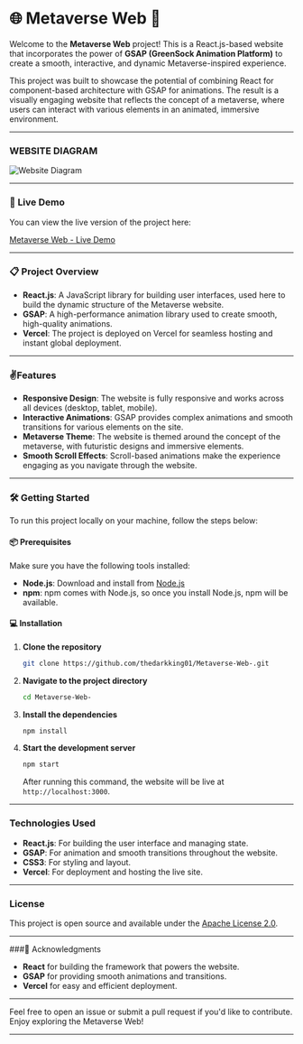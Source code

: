 # 🌐 Metaverse Web 🚀

Welcome to the **Metaverse Web** project! This is a React.js-based website that incorporates the power of **GSAP (GreenSock Animation Platform)** to create a smooth, interactive, and dynamic Metaverse-inspired experience.

This project was built to showcase the potential of combining React for component-based architecture with GSAP for animations. The result is a visually engaging website that reflects the concept of a metaverse, where users can interact with various elements in an animated, immersive environment.

---

### WEBSITE DIAGRAM
![Website Diagram](../metaverse%20web//public/img/diagram.png)

---

### 🔗 Live Demo
You can view the live version of the project here:

[Metaverse Web - Live Demo](https://metaverseweb.vercel.app/)

---

### 📋 Project Overview

- **React.js**: A JavaScript library for building user interfaces, used here to build the dynamic structure of the Metaverse website.
- **GSAP**: A high-performance animation library used to create smooth, high-quality animations.
- **Vercel**: The project is deployed on Vercel for seamless hosting and instant global deployment.

---

### ✌️Features

- **Responsive Design**: The website is fully responsive and works across all devices (desktop, tablet, mobile).
- **Interactive Animations**: GSAP provides complex animations and smooth transitions for various elements on the site.
- **Metaverse Theme**: The website is themed around the concept of the metaverse, with futuristic designs and immersive elements.
- **Smooth Scroll Effects**: Scroll-based animations make the experience engaging as you navigate through the website.
  
---

### 🛠️ Getting Started

To run this project locally on your machine, follow the steps below:

#### 📦 Prerequisites

Make sure you have the following tools installed:

- **Node.js**: Download and install from [Node.js](https://nodejs.org/)
- **npm**: npm comes with Node.js, so once you install Node.js, npm will be available.

#### 💻 Installation

1. **Clone the repository**

   ```bash
   git clone https://github.com/thedarkking01/Metaverse-Web-.git
   ```

2. **Navigate to the project directory**

   ```bash
   cd Metaverse-Web-
   ```

3. **Install the dependencies**

   ```bash
   npm install
   ```

4. **Start the development server**

   ```bash
   npm start
   ```

   After running this command, the website will be live at `http://localhost:3000`.

---

### Technologies Used

- **React.js**: For building the user interface and managing state.
- **GSAP**: For animation and smooth transitions throughout the website.
- **CSS3**: For styling and layout.
- **Vercel**: For deployment and hosting the live site.

---

### License

This project is open source and available under the [Apache License 2.0](https://github.com/thedarkking01/Metaverse-Web-/blob/main/LICENSE).

---

###🙏 Acknowledgments

- **React** for building the framework that powers the website.
- **GSAP** for providing smooth animations and transitions.
- **Vercel** for easy and efficient deployment.

---

Feel free to open an issue or submit a pull request if you'd like to contribute. Enjoy exploring the Metaverse Web!

---